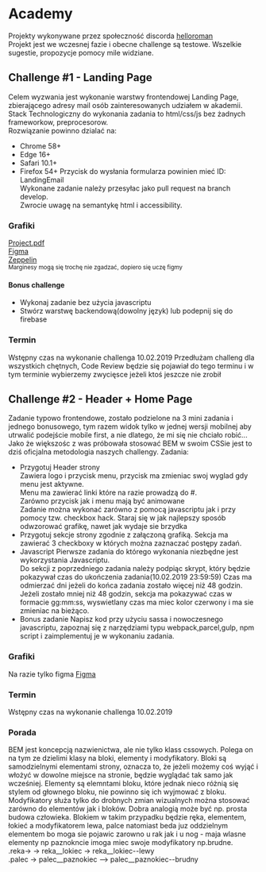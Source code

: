 ﻿# Academy
Projekty wykonywane przez społeczność discorda
[helloroman](https://discordapp.com/invite/VTyJc9N)  
Projekt jest we wczesnej fazie i obecne challenge są testowe. Wszelkie sugestie, propozycje pomocy mile widziane.

## Challenge #1 - Landing Page
Celem wyzwania jest wykonanie warstwy frontendowej Landing Page, zbierającego adresy mail osób zainteresowanych udziałem w akademii.  
Stack Technologiczny do wykonania zadania to html/css/js bez żadnych frameworkow, preprocesorow.  
Rozwiązanie powinno dzialać na: 
* Chrome 58+
* Edge  16+
* Safari 10.1+
* Firefox 54+
Przycisk do wysłania formularza powinien mieć ID: LandingEmail  
Wykonane zadanie należy przesyłac jako pull request na branch develop.  
Zwrocie uwagę na semantykę html i accessibility.  

### Grafiki
[Project.pdf](/assets/Layout.pdf)  
[Figma](https://www.figma.com/file/gCTf2Ux96ETR0DMxr6T2m039/LandingPage?node-id=1%3A13)  
[Zeppelin](https://zpl.io/boKzeQv)  
<sub> Marginesy mogą się trochę nie zgadzać, dopiero się uczę figmy</sub>
#### Bonus challenge 
* Wykonaj zadanie bez użycia javascriptu
* Stwórz warstwę backendową(dowolny język) lub podepnij się do firebase
### Termin 
Wstępny czas na wykonanie challenga 10.02.2019
Przedłużam challeng dla wszystkich chętnych, Code Review będzie się pojawiał do tego terminu i w tym terminie wybierzemy zwycięsce jeżeli ktoś jeszcze nie zrobił 

## Challenge #2 - Header + Home Page
Zadanie typowo frontendowe, zostało podzielone na 3 mini zadania i jednego bonusowego, tym razem widok tylko w jednej wersji mobilnej aby utrwalić podejście mobile first, a nie dlatego, że mi się nie chciało robić...  
 Jako że większośc z was próbowała stosować BEM w swoim CSSie jest to dziś oficjalna metodologia naszych challengy.
Zadania:  
* Przygotuj Header strony  
 Zawiera logo i przycisk menu, przycisk ma zmieniac swoj wyglad gdy menu jest aktywne.  
 Menu ma zawierać linki które na razie prowadzą do #.  
 Zarówno przycisk jak i menu mają być animowane  
 Zadanie można wykonać zarówno z pomocą javascriptu jak i przy pomocy tzw. checkbox hack.
 Staraj się w jak najlepszy sposób odwzorować grafikę, nawet jak wydaje sie brzydka
 * Przygotuj sekcje strony zgodnie z załączoną grafiką.
 Sekcja ma zawierać 3 checkboxy w których można zaznaczać postępy zadań.
 * Javascript
 Pierwsze zadania do którego wykonania niezbędne jest wykorzystania Javascriptu.  
 Do sekcji z poprzedniego zadania należy podpiąc skrypt, który będzie pokazywał czas do ukończenia zadania(10.02.2019 23:59:59)
 Czas ma odmierzać dni jeżeli do końca zadania zostało więcej niż 48 godzin.
 Jeżeli zostało mniej niż 48 godzin, sekcja ma pokazywać czas w formacie gg:mm:ss, wyswietlany czas ma miec kolor czerwony i ma sie zmieniac na bieżąco.
 * Bonus zadanie
 Napisz kod przy użyciu sassa i nowoczesnego javascriptu, zapoznaj się z narzędziami typu webpack,parcel,gulp, npm script i zaimplementuj je w wykonaniu zadania.  
 ### Grafiki
Na razie tylko figma
[Figma](https://www.figma.com/file/bgjopxy8ZV8tWyxm0koix0wg/Header?node-id=0%3A1)   
 ### Termin 
Wstępny czas na wykonanie challenga 10.02.2019
 ### Porada
 BEM jest koncepcją nazwienictwa, ale nie tylko klass cssowych. Polega on na tym ze dzielimi klasy na bloki, elementy i modyfikatory.
 Bloki są samodzielnymi elementami strony, oznacza to, że jeżeli możemy coś wyjąć i włożyć w dowolne miejsce na stronie, będzie wyglądać tak samo jak wcześniej. Elementy są elemntami bloku, które jednak nieco różnią się stylem od głownego bloku, nie powinno się ich wyjmować z bloku. Modyfikatory służa tylko do drobnych zmian wizualnych można stosować zarówno do elementów jak i bloków.
 Dobra analogią może być np. prosta budowa człowieka. Blokiem w takim przypadku będzie ręka, elementem, łokieć a modyfikatorem lewa, palce natomiast beda juz oddzielnym elementem bo moga sie pojawic zarowno u rak jak i u nog - maja wlasne elementy np paznokncie imoga miec swoje modyfikatory np.brudne.  
 .reka-> -> reka__lokiec -> reka__lokiec--lewy  
 .palec -> palec__paznokiec --> palec__paznokiec--brudny  
  
